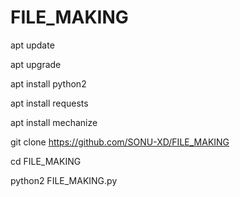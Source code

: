 # FILE_MAKING

apt update

apt upgrade

apt install python2

apt install requests

apt install mechanize

git clone https://github.com/SONU-XD/FILE_MAKING

cd FILE_MAKING

python2 FILE_MAKING.py
